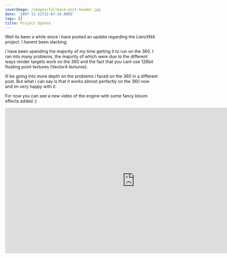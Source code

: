 ```yaml
---
coverImage: /images/fallback-post-header.jpg
date: '2007-11-11T22:07:16.000Z'
tags: []
title: Project Update
---
```


Well its been a while since i have posted an update regarding the LieroXNA project. I havent been slacking.&nbsp;

<!-- more -->

I have been spending the majority of my time getting it to run on the 360\. I ran into many problems, the majority of which were due to the different ways render targets work on the 360 and the fact that you cant use 128bit floating point textures (Vector4 textures).

Ill be going into more depth on the problems i faced on the 360 in a different post. But what i can say is that it works almost perfectly on the 360 now and im very happy with it.

For now you can see a new video of the engine with some fancy bloom effects added :)

<iframe width="853" height="480" src="https://www.youtube.com/embed/MocF1IU-5dc" frameborder="0" allow="accelerometer; autoplay; clipboard-write; encrypted-media; gyroscope; picture-in-picture"  allowfullscreen></iframe>
